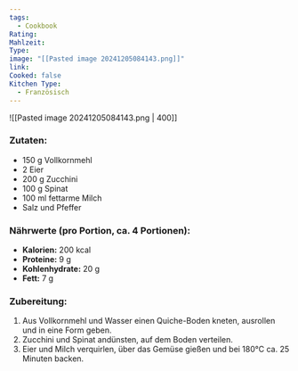 ```yaml
---
tags:
  - Cookbook
Rating: 
Mahlzeit: 
Type: 
image: "[[Pasted image 20241205084143.png]]"
link: 
Cooked: false
Kitchen Type:
  - Französisch
---
```

![[Pasted image 20241205084143.png | 400]]

### Zutaten:
- 150 g Vollkornmehl
- 2 Eier
- 200 g Zucchini
- 100 g Spinat
- 100 ml fettarme Milch
- Salz und Pfeffer

### Nährwerte (pro Portion, ca. 4 Portionen):
- **Kalorien:** 200 kcal  
- **Proteine:** 9 g  
- **Kohlenhydrate:** 20 g  
- **Fett:** 7 g  

### Zubereitung:
1. Aus Vollkornmehl und Wasser einen Quiche-Boden kneten, ausrollen und in eine Form geben.
2. Zucchini und Spinat andünsten, auf dem Boden verteilen.
3. Eier und Milch verquirlen, über das Gemüse gießen und bei 180°C ca. 25 Minuten backen.
